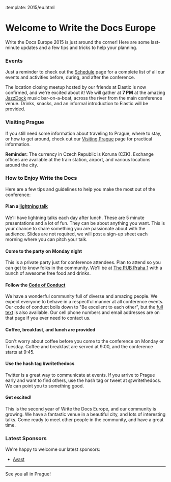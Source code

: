:template: 2015/eu.html

# Welcome to Write the Docs Europe

Write the Docs Europe 2015 is just around the corner! Here are some last-minute updates
and a few tips and tricks to help your planning.

### Events

Just a reminder to check out the [Schedule](https://www.writethedocs.org/conf/eu/2015/schedule/) page
for a complete list of all our events and activities before, during, and after the conference.

The location closing meetup hosted by our friends at Elastic is now confirmed, and we're excited about it!
We will gather at **7 PM** at the amazing [JazzDock](http://www.jazzdock.cz/en/contact) music bar-on-a-boat,
across the river from the main conference venue. Drinks, snacks, and an informal introduction to Elastic
will be provided.

### Visiting Prague

If you still need some information about traveling to Prague, where to stay, or how to get
around, check out our [Visiting Prague](https://www.writethedocs.org/conf/eu/2015/visiting/) page
for practical information.

**Reminder:** The currency in Czech Republic is Koruna (CZK). Exchange offices are available at
the train station, airport, and various locations around the city.

### How to Enjoy Write the Docs

Here are a few tips and guidelines to help you make the most out of the conference:

#### Plan a [lightning talk](/conf/eu/2015/lightning-talks/)

We'll have lightning talks each day after lunch. These are 5 minute presentations and a lot of fun.
They can be about anything you want. This is your chance to share something you are passionate about with the
audience. Slides are not required, we will post a sign-up sheet each morning where you can
pitch your talk.

#### Come to the party on Monday night

This is a private party just for conference attendees.
Plan to attend so you can get to know folks in the community. We'll be at [The PUB Praha 1](https://goo.gl/maps/gfMnC) with a bunch of awesome free food and drinks.

#### Follow the [Code of Conduct](https://www.writethedocs.org/code-of-conduct/)

We have a wonderful community full of diverse and amazing people. We expect everyone to behave in a
respectful manner at all conference events. Our code of conduct boils down to "Be excellent to each other",
but the [full text](https://www.writethedocs.org/code-of-conduct/) is also available. Our cell phone
numbers and email addresses are on that page if you ever need to contact us.

#### Coffee, breakfast, and lunch are provided

Don't worry about coffee before you come to the conference on Monday or Tuesday. Coffee and breakfast
are served at 9:00, and the conference starts at 9:45.

#### Use the hash tag #writethedocs

Twitter is a great way to communicate at events. If you arrive to Prague early and want to find others, use the hash tag or tweet at @writethedocs. We can point you to something good.

#### Get excited!

This is the second year of Write the Docs Europe, and our community is growing. We have a fantastic venue in a beautiful city, and lots of interesting talks. Come ready to meet other people in the community, and have a great time.

### Latest Sponsors

We're happy to welcome our latest sponsors:

* [Avast](https://www.avast.com/)

----

See you all in Prague!

